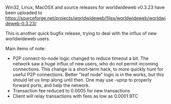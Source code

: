 Win32, Linux, MacOSX and source releases for worldwideweb v0.3.23 have been uploaded to
https://sourceforge.net/projects/worldwideweb/files/worldwideweb/worldwideweb-0.3.23/

This is another quick bugfix release, trying to deal with the influx of new worldwideweb users.

Main items of note:

* P2P connect-to-node logic changed to reduce timeout a bit.  The network saw a huge influx of new users, who do not permit incoming connections.  This change is a short-term hack, to more quickly hunt for useful P2P connections.  Better "leaf node" logic is in the works, but this should let us limp along until then.  One may use -upnp to properly forward ports, and help the network.
* Transaction fee reduced to 0.0005 for new transactions
* Client will relay transactions with fees as low as 0.0001 BTC
